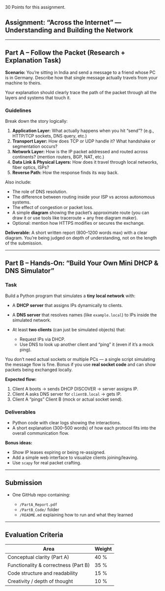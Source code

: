 30 Points for this assignment. 

## **Assignment: “Across the Internet” — Understanding and Building the Network**

---

## **Part A – Follow the Packet (Research + Explanation Task)**

**Scenario:**
You’re sitting in India and send a message to a friend whose PC is in Germany. Describe how that single message actually travels from your machine to theirs.

Your explanation should clearly trace the path of the packet through all the layers and systems that touch it.

### **Guidelines**

Break down the story logically:

1. **Application Layer:** What actually happens when you hit “send”? (e.g., HTTP/TCP sockets, DNS query, etc.)
2. **Transport Layer:** How does TCP or UDP handle it? What handshake or segmentation occurs?
3. **Network Layer:** How is the IP packet addressed and routed across continents? (mention routers, BGP, NAT, etc.)
4. **Data Link & Physical Layers:** How does it travel through local networks, fiber optics, ISPs?
5. **Reverse Path:** How the response finds its way back.

Also include:

- The role of DNS resolution.
- The difference between routing inside your ISP vs across autonomous systems.
- The effect of congestion or packet loss.
- A simple **diagram** showing the packet’s approximate route (you can draw it or use tools like traceroute + any free diagram maker).
- Optional: mention how HTTPS modifies or secures the exchange.

**Deliverable:**
A short written report (800–1200 words max) with a clear diagram.
You’re being judged on depth of understanding, not on the length of the submission.

---

## **Part B – Hands-On: “Build Your Own Mini DHCP & DNS Simulator”**

### **Task**

Build a Python program that simulates a **tiny local network** with:

- A **DHCP server** that assigns IPs dynamically to clients.
- A **DNS server** that resolves names (like `example.local`) to IPs inside the simulated network.
- At least **two clients** (can just be simulated objects) that:

  - Request IPs via DHCP.
  - Use DNS to look up another client and “ping” it (even if it’s a mock ping).

You don’t need actual sockets or multiple PCs — a single script simulating the message flow is fine.
Bonus if you use **real socket code** and can show packets being exchanged locally.

**Expected flow:**

1. Client A boots → sends DHCP DISCOVER → server assigns IP.
2. Client A asks DNS server for `clientB.local` → gets IP.
3. Client A “pings” Client B (mock or actual socket send).

### **Deliverables**

- Python code with clear logs showing the interactions.
- A short explanation (300–500 words) of how each protocol fits into the overall communication flow.

**Bonus ideas:**

- Show IP leases expiring or being re-assigned.
- Add a simple web interface to visualize clients joining/leaving.
- Use `scapy` for real packet crafting.

---

## **Submission**

- One GitHub repo containing:

  - `/PartA_Report.pdf`
  - `/PartB_Code/` folder
  - `/README.md` explaining how to run and what they learned

---

## **Evaluation Criteria**

| Area                                 | Weight |
| ------------------------------------ | ------ |
| Conceptual clarity (Part A)          | 40 %   |
| Functionality & correctness (Part B) | 35 %   |
| Code structure and readability       | 15 %   |
| Creativity / depth of thought        | 10 %   |
